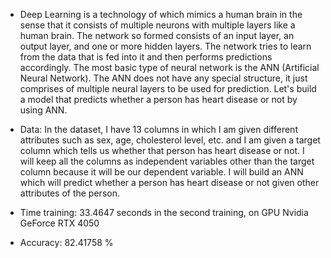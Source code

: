 - Deep Learning is a technology of which mimics a human brain in the sense that it consists of multiple neurons with multiple layers like a human brain. The network so formed consists of an input layer, an output layer, and one or more hidden layers. The network tries to learn from the data that is fed into it and then performs predictions accordingly. The most basic type of neural network is the ANN (Artificial Neural Network). The ANN does not have any special structure, it just comprises of multiple neural layers to be used for prediction. Let's build a model that predicts whether a person has heart disease or not by using ANN.

- Data:
In the dataset, I have 13 columns in which I am given different attributes such as sex, age, cholesterol level, etc. and I am given a target column which tells us whether that person has heart disease or not. I will keep all the columns as independent variables other than the target column because it will be our dependent variable. I will build an ANN which will predict whether a person has heart disease or not given other attributes of the person.

- Time training: 33.4647 seconds in the second training, on GPU Nvidia GeForce RTX 4050

- Accuracy: 82.41758 %